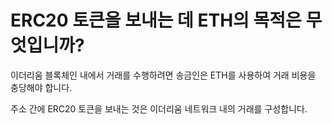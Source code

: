 # ERC20 토큰을 보내는 데 ETH의 목적은 무엇입니까?

이더리움 블록체인 내에서 거래를 수행하려면 송금인은 ETH를 사용하여 거래 비용을 충당해야 합니다.

주소 간에 ERC20 토큰을 보내는 것은 이더리움 네트워크 내의 거래를 구성합니다.